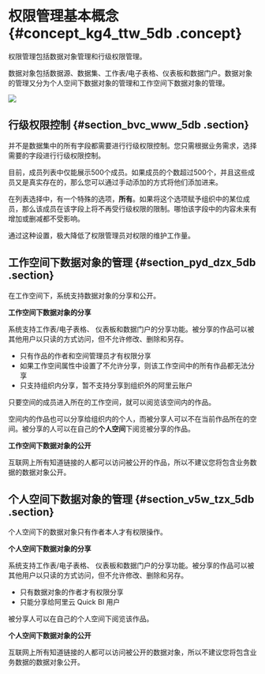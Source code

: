# 权限管理基本概念 {#concept_kg4_ttw_5db .concept}

权限管理包括数据对象管理和行级权限管理。

数据对象包括数据源、数据集、工作表/电子表格、仪表板和数据门户。数据对象的管理又分为个人空间下数据对象的管理和工作空间下数据对象的管理。

![](http://static-aliyun-doc.oss-cn-hangzhou.aliyuncs.com/assets/img/9169/1365_zh-CN.jpg)

## 行级权限控制 {#section_bvc_www_5db .section}

并不是数据集中的所有字段都需要进行行级权限控制。您只需根据业务需求，选择需要的字段进行行级权限控制。

目前，成员列表中仅能展示500个成员。如果成员的个数超过500个，并且这些成员又是真实存在的，那么您可以通过手动添加的方式将他们添加进来。

在列表选择中，有一个特殊的选项，**所有**。如果将这个选项赋予组织中的某位成员，那么该成员在该字段上将不再受行级权限的限制。哪怕该字段中的内容未来有增加或删减都不受影响。

通过这种设置，极大降低了权限管理员对权限的维护工作量。

## 工作空间下数据对象的管理 {#section_pyd_dzx_5db .section}

在工作空间下，系统支持数据对象的分享和公开。

**工作空间下数据对象的分享**

系统支持工作表/电子表格、 仪表板和数据门户的分享功能。被分享的作品可以被其他用户以只读的方式访问，但不允许修改、删除和另存。

-   只有作品的作者和空间管理员才有权限分享
-   如果工作空间属性中设置了不允许分享，则该工作空间中的所有作品都无法分享
-   只支持组织内分享，暂不支持分享到组织外的阿里云账户

只要空间的成员进入所在的工作空间，就可以阅览该空间内的作品。

空间内的作品也可以分享给组织内的个人，而被分享人可以不在当前作品所在的空间。被分享的人可以在自己的**个人空间**下阅览被分享的作品。

**工作空间下数据对象的公开**

互联网上所有知道链接的人都可以访问被公开的作品，所以不建议您将包含业务数据的数据对象公开。

## 个人空间下数据对象的管理 {#section_v5w_tzx_5db .section}

个人空间下的数据对象只有作者本人才有权限操作。

**个人空间下数据对象的分享**

系统支持工作表/电子表格、 仪表板和数据门户的分享功能。被分享的作品可以被其他用户以只读的方式访问，但不允许修改、删除和另存。

-   只有数据对象的作者才有权限分享
-   只能分享给阿里云 Quick BI 用户

被分享人可以在自己的个人空间下阅览该作品。

**个人空间下数据对象的公开**

互联网上所有知道链接的人都可以访问被公开的数据对象，所以不建议您将包含业务数据的数据对象公开。

